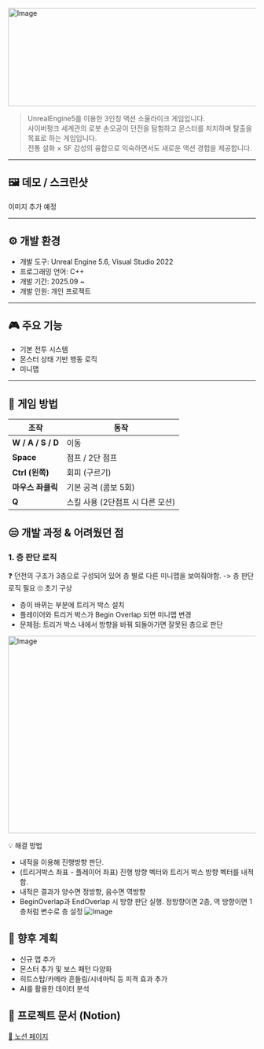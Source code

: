 <img width="1200" height="200" alt="Image" src="https://github.com/user-attachments/assets/fbb6bd1a-58d5-4d60-bcd8-943422fbbf5c" /> <br>

>UnrealEngine5를 이용한 3인칭 액션 소울라이크 게임입니다. <br>
>사이버펑크 세계관의 로봇 손오공이 던전을 탐험하고 몬스터를 처치하며 탈출을 목표로 하는 게임입니다.<br>
>전통 설화 × SF 감성의 융합으로 익숙하면서도 새로운 액션 경험을 제공합니다.<br>



---

## 🖼️ 데모 / 스크린샷
이미지 추가 예정

---

## ⚙️ 개발 환경

- 개발 도구: Unreal Engine 5.6, Visual Studio 2022
- 프로그래밍 언어: C++
- 개발 기간: 2025.09 ~
- 개발 인원: 개인 프로젝트

---

## 🎮 주요 기능
- 기본 전투 시스템
- 몬스터 상태 기반 행동 로직  
- 미니맵

---

## 📌 게임 방법
| 조작 | 동작 |
|------|------|
| **W / A / S / D** | 이동 |
| **Space** | 점프 / 2단 점프 |
| **Ctrl (왼쪽)** | 회피 (구르기) |
| **마우스 좌클릭** | 기본 공격 (콤보 5회) |
| **Q** | 스킬 사용 (2단점프 시 다른 모션) |

## 😒 개발 과정 & 어려웠던 점

### 1. 층 판단 로직
❓ 던전의 구조가 3층으로 구성되어 있어 층 별로 다른 미니맵을 보여줘야함. -> 층 판단 로직 필요 
🙄 초기 구상
- 층이 바뀌는 부분에 트리거 박스 설치
- 플레이어와 트리거 박스가 Begin Overlap 되면 미니맵 변경
- 문제점: 트리거 박스 내에서 방향을 바꿔 되돌아가면 잘못된 층으로 판단
<img width="881" height="401" alt="Image" src="https://github.com/user-attachments/assets/82b6e327-4dd7-4045-808d-f873427f0244" />

💡 해결 방법
- 내적을 이용해 진행방향 판단.
- (트리거박스 좌표 - 플레이어 좌표) 진행 방향 벡터와 트리거 박스 방향 벡터를 내적함.
- 내적은 결과가 양수면 정방향, 음수면 역방향
- BeginOverlap과 EndOverlap 시 방향 판단 실행. 정방향이면 2층, 역 방향이면 1층처럼 변수로 층 설정
![Image](https://github.com/user-attachments/assets/b02fe0f8-99a5-446e-9de1-757807b8bf8f)

## 🚀 향후 계획
- 신규 맵 추가
- 몬스터 추가 및 보스 패턴 다양화
- 히트스탑/카메라 흔들림/시네마틱 등 피격 효과 추가
- AI를 활용한 데이터 분석

## 📄 프로젝트 문서 (Notion)
[🔗 노션 페이지](https://www.notion.so/Cyber-Wukong-26a3bd2b36e280baaa27c245d2205269)
